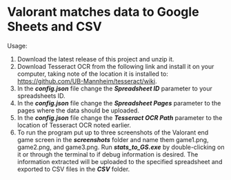# Valorant matches data to Google Sheets and CSV

Usage:

1. Download the latest release of this project and unzip it.
2. Download Tesseract OCR from the following link and install it on your computer, taking note of the location it is installed to: https://github.com/UB-Mannheim/tesseract/wiki.
3. In the ***config.json*** file change the ***Spreadsheet ID*** parameter to your spreadsheets ID.
3. In the ***config.json*** file change the ***Spreadsheet Pages*** parameter to the pages where the data should be uploaded.
4. In the ***config.json*** file change the ***Tesseract OCR Path*** parameter to the location of Tesseract OCR noted earlier.
5. To run the program put up to three screenshots of the Valorant end game screen in the ***screenshots*** folder and name them game1.png, game2.png, and game3.png. Run ***stats_to_GS.exe*** by double-clicking on it or through the terminal to if debug information is desired. The information extracted will be uploaded to the specified spreadsheet and exported to CSV files in the ***CSV*** folder.
